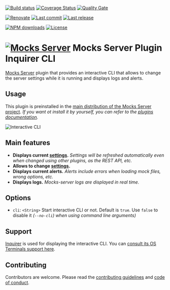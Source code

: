 [![Build status][build-image]][build-url] [![Coverage Status][coveralls-image]][coveralls-url] [![Quality Gate][quality-gate-image]][quality-gate-url]

[![Renovate](https://img.shields.io/badge/renovate-enabled-brightgreen.svg)](https://renovatebot.com) [![Last commit][last-commit-image]][last-commit-url] [![Last release][release-image]][release-url] 

[![NPM downloads][npm-downloads-image]][npm-downloads-url] [![License][license-image]][license-url]


# [![Mocks Server][logo-url]][website-url] Mocks Server Plugin Inquirer CLI

[Mocks Server][website-url] plugin that provides an interactive CLI that allows to change the server settings while it is running and displays logs and alerts.

## Usage

This plugin is preinstalled in the [main distribution of the Mocks Server project][main-distribution-url]. _If you want ot install it by yourself, you can refer to the [plugins documentation][plugins-url]._

![Interactive CLI][animated-image-url]

## Main features

* __Displays current [settings][settings-url].__ _Settings will be refreshed automatically even when changed using other plugins, as the REST API, etc._
* __Allows to change [settings][settings-url].__
* __Displays current alerts.__ _Alerts include errors when loading mock files, wrong options, etc._
* __Displays logs.__ _Mocks-server logs are displayed in real time._

## Options

* `cli`: `<String>` Start interactive CLI or not. Default is `true`. Use `false` to disable it _(`--no-cli`) when using command line arguments)_

## Support

[Inquirer][inquirer-url] is used for displaying the interactive CLI. You can [consult its OS Terminals support here][inquirer-support].

## Contributing

Contributors are welcome.
Please read the [contributing guidelines](.github/CONTRIBUTING.md) and [code of conduct](.github/CODE_OF_CONDUCT.md).

[inquirer-url]: https://www.npmjs.com/package/inquirer
[inquirer-support]: https://www.npmjs.com/package/inquirer#support-os-terminals
[website-url]: https://www.mocks-server.org
[plugins-url]: https://www.mocks-server.org/docs/plugins-adding-plugins
[settings-url]: https://www.mocks-server.org/docs/configuration-options
[animated-image-url]: https://www.mocks-server.org/img/inquirer-cli.gif
[main-distribution-url]: https://www.npmjs.com/package/@mocks-server/main
[options-url]: https://www.mocks-server.org/docs/configuration-options
[logo-url]: https://www.mocks-server.org/img/logo_120.png

[coveralls-image]: https://coveralls.io/repos/github/mocks-server/plugin-inquirer-cli/badge.svg
[coveralls-url]: https://coveralls.io/github/mocks-server/plugin-inquirer-cli
[build-image]: https://github.com/mocks-server/plugin-inquirer-cli/workflows/build/badge.svg?branch=master
[build-url]: https://github.com/mocks-server/plugin-inquirer-cli/actions?query=workflow%3Abuild+branch%3Amaster
[last-commit-image]: https://img.shields.io/github/last-commit/mocks-server/plugin-inquirer-cli.svg
[last-commit-url]: https://github.com/mocks-server/plugin-inquirer-cli/commits
[license-image]: https://img.shields.io/npm/l/@mocks-server/plugin-inquirer-cli.svg
[license-url]: https://github.com/mocks-server/plugin-inquirer-cli/blob/master/LICENSE
[npm-downloads-image]: https://img.shields.io/npm/dm/@mocks-server/plugin-inquirer-cli.svg
[npm-downloads-url]: https://www.npmjs.com/package/@mocks-server/plugin-inquirer-cli
[quality-gate-image]: https://sonarcloud.io/api/project_badges/measure?project=mocks-server_plugin-inquirer-cli&metric=alert_status
[quality-gate-url]: https://sonarcloud.io/dashboard?id=mocks-server_plugin-inquirer-cli
[release-image]: https://img.shields.io/github/release-date/mocks-server/plugin-inquirer-cli.svg
[release-url]: https://github.com/mocks-server/plugin-inquirer-cli/releases
